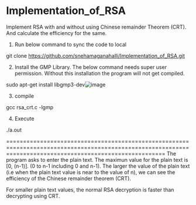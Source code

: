 # Implementation_of_RSA
Implement RSA with and without using Chinese remainder Theorem (CRT). And calculate the efficiency for the same.


1) Run below command to sync the code to local

git clone https://github.com/snehamaganahalli/Implementation_of_RSA.git

2) Install the GMP Library. The below command needs super user permission. Without this installation the program will not get compiled.

sudo apt-get install libgmp3-dev![image](https://user-images.githubusercontent.com/38486907/137661155-95d1b815-dec3-45f1-933c-9f603c167c0f.png)

3) compile

gcc rsa_crt.c -lgmp

4) Execute

./a.out

===========================================================================================================================================================
The program asks to enter the plain text. The maximun value for the plain text is [0, (n-1)]. (0 to n-1 including 0 and n-1).
The larger the value of the plain text (i.e when the plain text value is near to the value of n), we can see the efficiency of the Chinese remainder theorem (CRT).

For smaller plain text values, the normal RSA decryption is faster than decrypting using CRT.
